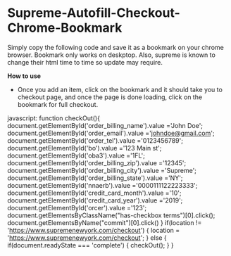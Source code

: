 # Supreme-Autofill-Checkout-Chrome-Bookmark

Simply copy the following code and save it as a bookmark on your chrome browser. Bookmark only works on deskptop. Also, supreme is known to change their html time to time so update may require.

<strong>How to use</strong>
- Once you add an item, click on the bookmark and it should take you to checkout page, and once the page is done loading, click on the bookmark for full checkout.

javascript: 
function checkOut(){
  document.getElementById('order_billing_name').value ='John Doe';
  document.getElementById('order_email').value ='johndoe@gmail.com';
  document.getElementById('order_tel').value ='0123456789';
  document.getElementById('bo').value ='123 Main st';
  document.getElementById('oba3').value ='1FL';
  document.getElementById('order_billing_zip').value ='12345';
  document.getElementById('order_billing_city').value ='Supreme';
  document.getElementById('order_billing_state').value ='NY';
  document.getElementById('nnaerb').value ='0000111122223333';
  document.getElementById('credit_card_month').value ='10';
  document.getElementById('credit_card_year').value ='2019';
  document.getElementById('orcer').value ='123';
  document.getElementsByClassName("has-checkbox terms")[0].click();
  document.getElementsByName("commit")[0].click()
}
if(location != 'https://www.supremenewyork.com/checkout') {
  location = 'https://www.supremenewyork.com/checkout';
} else {
  if(document.readyState === 'complete') {
    checkOut();
  }
} 
